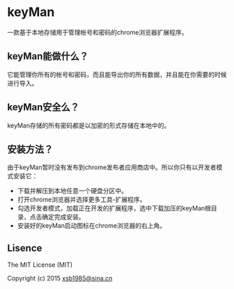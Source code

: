 # keyMan

一款基于本地存储用于管理帐号和密码的chrome浏览器扩展程序。

## keyMan能做什么？

它能管理你所有的帐号和密码，而且能导出你的所有数据，并且能在你需要的时候进行导入。

## keyMan安全么？

keyMan存储的所有密码都是以加密的形式存储在本地中的。

## 安装方法？

由于keyMan暂时没有发布到chrome发布者应用商店中。所以你只有以开发者模式安装它：

 * 下载并解压到本地任意一个硬盘分区中。
 * 打开chrome浏览器并选择更多工具-扩展程序。
 * 勾选开发者模式，加载正在开发的扩展程序，选中下载加压的keyMan根目录，点击确定完成安装。
 * 安装好的keyMan启动图标在chrome浏览器的右上角。

## Lisence

 The MIT License (MIT)

 Copyright (c) 2015 xsb1985@sina.cn